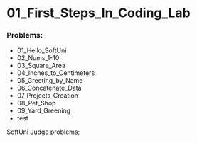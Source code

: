 # 01_First_Steps_In_Coding_Lab

### Problems:
- 01_Hello_SoftUni
- 02_Nums_1-10
- 03_Square_Area
- 04_Inches_to_Centimeters
- 05_Greeting_by_Name
- 06_Concatenate_Data
- 07_Projects_Creation
- 08_Pet_Shop
- 09_Yard_Greening
- test


SoftUni Judge problems;
